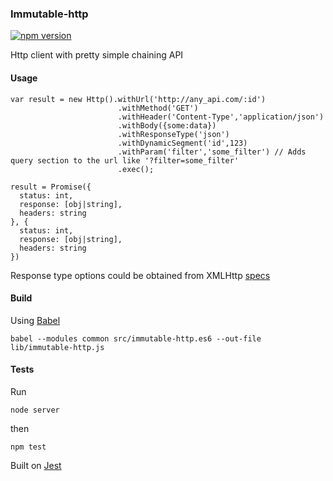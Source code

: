 ### Immutable-http

[![npm version](https://badge.fury.io/js/immutable-http.svg)](http://badge.fury.io/js/immutable-http)

Http client with pretty simple chaining API

#### Usage

```
var result = new Http().withUrl('http://any_api.com/:id')
                        .withMethod('GET')
                        .withHeader('Content-Type','application/json')
                        .withBody({some:data})
                        .withResponseType('json')
                        .withDynamicSegment('id',123)
                        .withParam('filter','some_filter') // Adds query section to the url like '?filter=some_filter'
                        .exec();
```

```
result = Promise({
  status: int,
  response: [obj|string],
  headers: string
}, {
  status: int,
  response: [obj|string],
  headers: string
})
```

Response type options could be obtained from XMLHttp [specs](https://developer.mozilla.org/en-US/docs/Web/API/XMLHttpRequest)

#### Build
Using [Babel](https://babeljs.io)
```
babel --modules common src/immutable-http.es6 --out-file lib/immutable-http.js
```

#### Tests
Run
```
node server
```

then
```
npm test
```
Built on [Jest](http://facebook.github.io/jest/)
